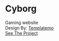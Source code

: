 # Cyborg
Gaming website
<br>
Design By: [Templatemo](https://templatemo.com)
<br>
[See The Project]()
